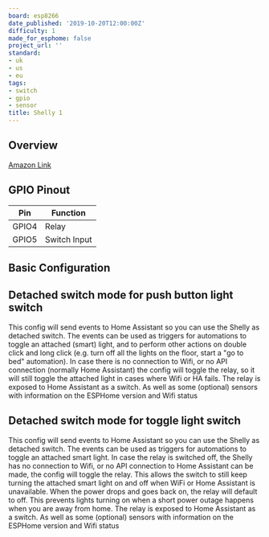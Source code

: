 ```yaml
---
board: esp8266
date_published: '2019-10-20T12:00:00Z'
difficulty: 1
made_for_esphome: false
project_url: ''
standard:
- uk
- us
- eu
tags:
- switch
- gpio
- sensor
title: Shelly 1
---
```


## Overview

[Amazon Link](https://amzn.to/2OAz8de)

## GPIO Pinout

| Pin   | Function     |
| ----- | ------------ |
| GPIO4 | Relay        |
| GPIO5 | Switch Input |

## Basic Configuration

## Detached switch mode for push button light switch

This config will send events to Home Assistant so you can use the Shelly as detached switch. The events can be used as triggers for automations to toggle an attached (smart) light, and to perform other actions on double click and long click (e.g. turn off all the lights on the floor, start a "go to bed" automation).
In case there is no connection to Wifi, or no API connection (normally Home Assistant) the config will toggle the relay, so it will still toggle the attached light in cases where Wifi or HA fails.
The relay is exposed to Home Assistant as a switch. As well as some (optional) sensors with information on the ESPHome version and Wifi status

## Detached switch mode for toggle light switch

This config will send events to Home Assistant so you can use the Shelly as detached switch. The events can be used as triggers for automations to toggle an attached smart light.
In case the relay is switched off, the Shelly has no connection to Wifi, or no API connection to Home Assistant can be made, the config will toggle the relay. This allows the switch to still keep turning the attached smart light on and off when WiFi or Home Assistant is unavailable.
When the power drops and goes back on, the relay will default to off. This prevents lights turning on when a short power outage happens when you are away from home.
The relay is exposed to Home Assistant as a switch. As well as some (optional) sensors with information on the ESPHome version and Wifi status